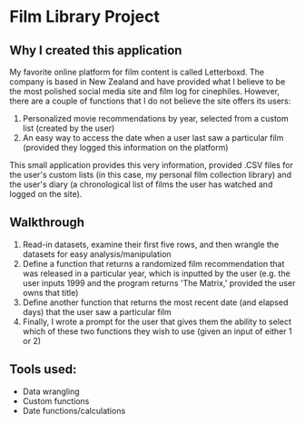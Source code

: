 # Film Library Project

## Why I created this application

My favorite online platform for film content is called Letterboxd. The company is based in New Zealand and have provided what I believe to be the most polished social media site and film log for cinephiles. However, there are a couple of functions that I do not believe the site offers its users:

1. Personalized movie recommendations by year, selected from a custom list (created by the user)
2. An easy way to access the date when a user last saw a particular film (provided they logged this information on the platform)

This small application provides this very information, provided .CSV files for the user's custom lists (in this case, my personal film collection library) and the user's diary (a chronological list of films the user has watched and logged on the site).

## Walkthrough

1. Read-in datasets, examine their first five rows, and then wrangle the datasets for easy analysis/manipulation
2. Define a function that returns a randomized film recommendation that was released in a particular year, which is inputted by the user (e.g. the user inputs 1999 and the program returns 'The Matrix,' provided the user owns that title)
3. Define another function that returns the most recent date (and elapsed days) that the user saw a particular film
4. Finally, I wrote a prompt for the user that gives them the ability to select which of these two functions they wish to use (given an input of either 1 or 2)

## Tools used:

* Data wrangling
* Custom functions
* Date functions/calculations